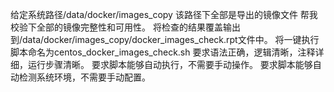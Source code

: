 给定系统路径/data/docker/images_copy
该路径下全部是导出的镜像文件
帮我校验下全部的镜像完整性和可用性。
将检查的结果覆盖输出到/data/docker/images_copy/docker_images_check.rpt文件中。
将一键执行脚本命名为centos_docker_images_check.sh
要求语法正确，逻辑清晰，注释详细，运行步骤清晰。
要求脚本能够自动执行，不需要手动操作。
要求脚本能够自动检测系统环境，不需要手动配置。